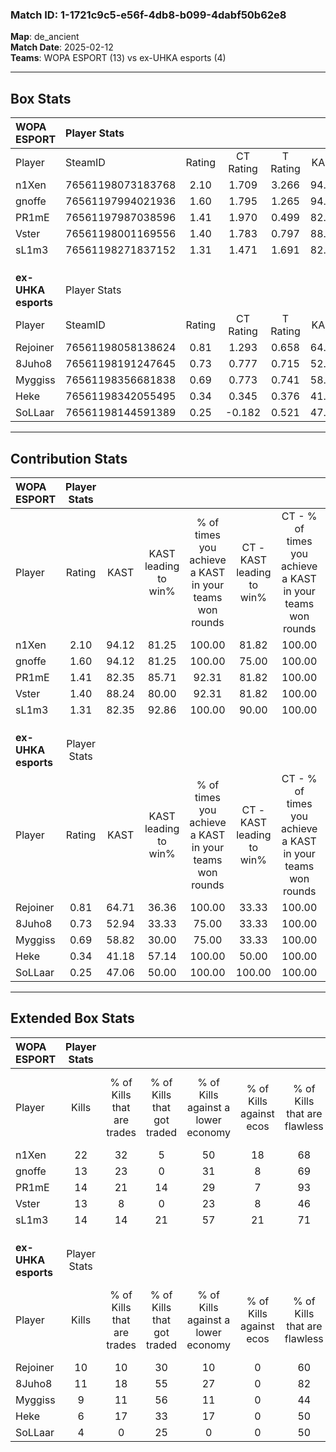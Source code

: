 ### Match ID: 1-1721c9c5-e56f-4db8-b099-4dabf50b62e8  
**Map**: de_ancient  
**Match Date**: 2025-02-12  
**Teams**: WOPA ESPORT (13) vs ex-UHKA esports (4)  

---  

## Box Stats  

| **WOPA ESPORT**     | Player Stats      |        |           |          |       |       |       |         |        |      |     |
| :- | :- | :-: | :-: | :-: | :-: | :-: | :-: | :-: | :-: | :-: | :-: |
| Player              | SteamID           | Rating | CT Rating | T Rating | KAST  |  ADR  | Kills | Assists | Deaths | K/D  | HS% |
| n1Xen               | 76561198073183768 |  2.10  |   1.709   |  3.266   | 94.12 | 134.2 |  22   |   10    |   8    | 2.75 | 68  |
| gnoffe              | 76561197994021936 |  1.60  |   1.795   |  1.265   | 94.12 | 98.1  |  13   |   11    |   6    | 2.17 | 53  |
| PR1mE               | 76561197987038596 |  1.41  |   1.970   |  0.499   | 82.35 | 85.1  |  14   |    7    |   9    | 1.56 | 71  |
| Vster               | 76561198001169556 |  1.40  |   1.783   |  0.797   | 88.24 | 61.6  |  13   |    4    |   6    | 2.17 | 30  |
| sL1m3               | 76561198271837152 |  1.31  |   1.471   |  1.691   | 82.35 | 76.9  |  14   |    5    |   11   | 1.27 | 28  |
|                     |                   |        |           |          |       |       |       |         |        |      |     |
|                     |                   |        |           |          |       |       |       |         |        |      |     |
|                     |                   |        |           |          |       |       |       |         |        |      |     |
| **ex-UHKA esports** | Player Stats      |        |           |          |       |       |       |         |        |      |     |
| Player              | SteamID           | Rating | CT Rating | T Rating | KAST  |  ADR  | Kills | Assists | Deaths | K/D  | HS% |
| Rejoiner            | 76561198058138624 |  0.81  |   1.293   |  0.658   | 64.71 | 58.3  |  10   |    4    |   14   | 0.71 | 80  |
| 8Juho8              | 76561198191247645 |  0.73  |   0.777   |  0.715   | 52.94 | 75.3  |  11   |    3    |   17   | 0.65 | 54  |
| Myggiss             | 76561198356681838 |  0.69  |   0.773   |  0.741   | 58.82 | 54.8  |   9   |    0    |   14   | 0.64 | 44  |
| Heke                | 76561198342055495 |  0.34  |   0.345   |  0.376   | 41.18 | 49.4  |   6   |    2    |   16   | 0.38 | 66  |
| SoLLaar             | 76561198144591389 |  0.25  |  -0.182   |  0.521   | 47.06 | 31.7  |   4   |    2    |   15   | 0.27 | 25  |
---  

## Contribution Stats  

| **WOPA ESPORT**     | Player Stats |       |                      |                                                        |                           |                                                             |                          |                                                            |
| :- | :-: | :-: | :-: | :-: | :-: | :-: | :-: | :-: |
| Player              |    Rating    | KAST  | KAST leading to win% | % of times you achieve a KAST in your teams won rounds | CT - KAST leading to win% | CT - % of times you achieve a KAST in your teams won rounds | T - KAST leading to win% | T - % of times you achieve a KAST in your teams won rounds |
| n1Xen               |     2.10     | 94.12 |        81.25         |                         100.00                         |           81.82           |                           100.00                            |          80.00           |                           100.00                           |
| gnoffe              |     1.60     | 94.12 |        81.25         |                         100.00                         |           75.00           |                           100.00                            |          100.00          |                           100.00                           |
| PR1mE               |     1.41     | 82.35 |        85.71         |                         92.31                          |           81.82           |                           100.00                            |          100.00          |                           75.00                            |
| Vster               |     1.40     | 88.24 |        80.00         |                         92.31                          |           81.82           |                           100.00                            |          75.00           |                           75.00                            |
| sL1m3               |     1.31     | 82.35 |        92.86         |                         100.00                         |           90.00           |                           100.00                            |          100.00          |                           100.00                           |
|                     |              |       |                      |                                                        |                           |                                                             |                          |                                                            |
|                     |              |       |                      |                                                        |                           |                                                             |                          |                                                            |
|                     |              |       |                      |                                                        |                           |                                                             |                          |                                                            |
| **ex-UHKA esports** | Player Stats |       |                      |                                                        |                           |                                                             |                          |                                                            |
| Player              |    Rating    | KAST  | KAST leading to win% | % of times you achieve a KAST in your teams won rounds | CT - KAST leading to win% | CT - % of times you achieve a KAST in your teams won rounds | T - KAST leading to win% | T - % of times you achieve a KAST in your teams won rounds |
| Rejoiner            |     0.81     | 64.71 |        36.36         |                         100.00                         |           33.33           |                           100.00                            |          37.50           |                           100.00                           |
| 8Juho8              |     0.73     | 52.94 |        33.33         |                         75.00                          |           33.33           |                           100.00                            |          33.33           |                           66.67                            |
| Myggiss             |     0.69     | 58.82 |        30.00         |                         75.00                          |           33.33           |                           100.00                            |          28.57           |                           66.67                            |
| Heke                |     0.34     | 41.18 |        57.14         |                         100.00                         |           50.00           |                           100.00                            |          60.00           |                           100.00                           |
| SoLLaar             |     0.25     | 47.06 |        50.00         |                         100.00                         |          100.00           |                           100.00                            |          42.86           |                           100.00                           |
---  

## Extended Box Stats  

| **WOPA ESPORT**     | Player Stats |                            |                            |                                    |                         |                              |                                 |        |                             |                                     |                          |                               |                            |
| :- | :-: | :-: | :-: | :-: | :-: | :-: | :-: | :-: | :-: | :-: | :-: | :-: | :-: |
| Player              |    Kills     | % of Kills that are trades | % of Kills that got traded | % of Kills against a lower economy | % of Kills against ecos | % of Kills that are flawless | % of Kills that are close duels | Deaths | % of Deaths that get traded | % of Deaths against a lower economy | % of Deaths against ecos | % of Deaths that are flawless | % of Deaths that are close |
| n1Xen               |      22      |             32             |             5              |                 50                 |           18            |              68              |                5                |   8    |             25              |                 25                  |            13            |              63               |             0              |
| gnoffe              |      13      |             23             |             0              |                 31                 |            8            |              69              |                8                |   6    |             17              |                 17                  |            0             |              50               |             17             |
| PR1mE               |      14      |             21             |             14             |                 29                 |            7            |              93              |                0                |   9    |             44              |                 33                  |            11            |              44               |             0              |
| Vster               |      13      |             8              |             0              |                 23                 |            8            |              46              |                0                |   6    |             50              |                 17                  |            0             |              83               |             0              |
| sL1m3               |      14      |             14             |             21             |                 57                 |           21            |              71              |                0                |   11   |             64              |                 45                  |            18            |              64               |             0              |
|                     |              |                            |                            |                                    |                         |                              |                                 |        |                             |                                     |                          |                               |                            |
|                     |              |                            |                            |                                    |                         |                              |                                 |        |                             |                                     |                          |                               |                            |
|                     |              |                            |                            |                                    |                         |                              |                                 |        |                             |                                     |                          |                               |                            |
| **ex-UHKA esports** | Player Stats |                            |                            |                                    |                         |                              |                                 |        |                             |                                     |                          |                               |                            |
| Player              |    Kills     | % of Kills that are trades | % of Kills that got traded | % of Kills against a lower economy | % of Kills against ecos | % of Kills that are flawless | % of Kills that are close duels | Deaths | % of Deaths that get traded | % of Deaths against a lower economy | % of Deaths against ecos | % of Deaths that are flawless | % of Deaths that are close |
| Rejoiner            |      10      |             10             |             30             |                 10                 |            0            |              60              |               10                |   14   |              7              |                 21                  |            0             |              79               |             0              |
| 8Juho8              |      11      |             18             |             55             |                 27                 |            0            |              82              |                0                |   17   |              0              |                 18                  |            0             |              59               |             6              |
| Myggiss             |      9       |             11             |             56             |                 11                 |            0            |              44              |                0                |   14   |             14              |                 21                  |            0             |              57               |             0              |
| Heke                |      6       |             17             |             33             |                 17                 |            0            |              50              |                0                |   16   |              6              |                 19                  |            0             |              81               |             0              |
| SoLLaar             |      4       |             0              |             25             |                 0                  |            0            |              50              |                0                |   15   |             13              |                 20                  |            0             |              73               |             7              |
